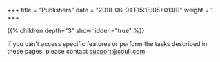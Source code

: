 +++
title = "Publishers"
date = "2018-06-04T15:18:05+01:00"
weight = 1
+++

{{% children depth="3" showhidden="true" %}}

If you can't access specific features or perform the tasks described in these pages, please contact [support@coull.com](mailto:support@coull.com).
